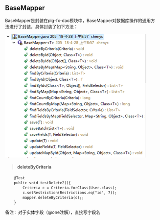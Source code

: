 ## BaseMapper

BaseMapper是封装在plg-fx-dao模块中，BaseMapper对数据库操作的通用方法进行了封装，具体封装了如下方法：

![](/assets/import3.png)

> #### deleteByCriteria

```
	@Test
	public void testDelete2(){
		Criteria c = Criteria.forClass(User.class);
		c.setRestriction(Restrictions.eq("id", 7));
		mapper.deleteByCriteria(c);;
	}
```

备注：对于实体字段（@one注解），直接写字段名

